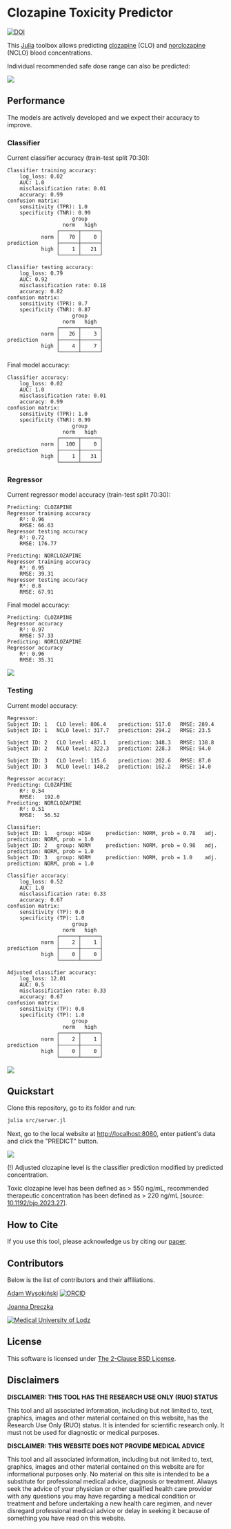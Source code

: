 # Clozapine Toxicity Predictor

[![DOI](images/zenodo.11048224.png)](https://doi.org/10.5281/zenodo.11048224)

This [Julia](https://julialang.org/) toolbox allows predicting [clozapine](https://en.wikipedia.org/wiki/Clozapine) (CLO) and [norclozapine](https://en.wikipedia.org/wiki/Desmethylclozapine) (NCLO) blood concentrations.

Individual recommended safe dose range can also be predicted:

![](images/dose-level.png)

## Performance

The models are actively developed and we expect their accuracy to improve.

### Classifier

Current classifier accuracy (train-test split 70:30):

```
Classifier training accuracy:
    log_loss: 0.02
    AUC: 1.0
    misclassification rate: 0.01
    accuracy: 0.99
confusion matrix:
    sensitivity (TPR): 1.0
    specificity (TNR): 0.99
                     group
                  norm   high   
                ┌──────┬──────┐
           norm │   70 │    0 │
prediction      ├──────┼──────┤
           high │    1 │   21 │
                └──────┴──────┘
         
Classifier testing accuracy:
    log_loss: 0.79
    AUC: 0.92
    misclassification rate: 0.18
    accuracy: 0.82
confusion matrix:
    sensitivity (TPR): 0.7
    specificity (TNR): 0.87
                     group
                  norm   high   
                ┌──────┬──────┐
           norm │   26 │    3 │
prediction      ├──────┼──────┤
           high │    4 │    7 │
                └──────┴──────┘
```

Final model accuracy:

```
Classifier accuracy:
    log_loss: 0.02
    AUC: 1.0
    misclassification rate: 0.01
    accuracy: 0.99
confusion matrix:
    sensitivity (TPR): 1.0
    specificity (TNR): 0.99
                     group
                  norm   high   
                ┌──────┬──────┐
           norm │  100 │    0 │
prediction      ├──────┼──────┤
           high │    1 │   31 │
                └──────┴──────┘
```

### Regressor

Current regressor model accuracy (train-test split 70:30):

```
Predicting: CLOZAPINE
Regressor training accuracy
    R²: 0.96
    RMSE: 66.63
Regressor testing accuracy
    R²: 0.72
    RMSE: 176.77

Predicting: NORCLOZAPINE
Regressor training accuracy
    R²: 0.95
    RMSE: 39.31
Regressor testing accuracy
    R²: 0.8
    RMSE: 67.91
```

Final model accuracy:

```
Predicting: CLOZAPINE
Regressor accuracy
    R²: 0.97
    RMSE: 57.33
Predicting: NORCLOZAPINE
Regressor accuracy
    R²: 0.96
    RMSE: 35.31
```

![](images/rr_training_accuracy.png)

### Testing

Current model accuracy:

```
Regressor:
Subject ID: 1   CLO level: 806.4    prediction: 517.0   RMSE: 289.4
Subject ID: 1   NCLO level: 317.7   prediction: 294.2   RMSE: 23.5

Subject ID: 2   CLO level: 487.1    prediction: 348.3   RMSE: 138.8
Subject ID: 2   NCLO level: 322.3   prediction: 228.3   RMSE: 94.0

Subject ID: 3   CLO level: 115.6    prediction: 202.6   RMSE: 87.0
Subject ID: 3   NCLO level: 148.2   prediction: 162.2   RMSE: 14.0

Regressor accuracy:
Predicting: CLOZAPINE
    R²: 0.54
    RMSE:   192.0
Predicting: NORCLOZAPINE
    R²: 0.51
    RMSE:   56.52

Classifier:
Subject ID: 1   group: HIGH     prediction: NORM, prob = 0.78   adj. prediction: NORM, prob = 1.0
Subject ID: 2   group: NORM     prediction: NORM, prob = 0.98   adj. prediction: NORM, prob = 1.0
Subject ID: 3   group: NORM     prediction: NORM, prob = 1.0    adj. prediction: NORM, prob = 1.0

Classifier accuracy:
    log_loss: 0.52
    AUC: 1.0
    misclassification rate: 0.33
    accuracy: 0.67
confusion matrix:
    sensitivity (TP): 0.0
    specificity (TP): 1.0
                     group
                  norm   high   
                ┌──────┬──────┐
           norm │    2 │    1 │
prediction      ├──────┼──────┤
           high │    0 │    0 │
                └──────┴──────┘
         
Adjusted classifier accuracy:
    log_loss: 12.01
    AUC: 0.5
    misclassification rate: 0.33
    accuracy: 0.67
confusion matrix:
    sensitivity (TP): 0.0
    specificity (TP): 1.0
                     group
                  norm   high   
                ┌──────┬──────┐
           norm │    2 │    1 │
prediction      ├──────┼──────┤
           high │    0 │    0 │
                └──────┴──────┘
```

![](images/rr_testing_accuracy.png)

## Quickstart

Clone this repository, go to its folder and run:

```sh
julia src/server.jl
```

Next, go to the local website at [http://localhost:8080](http://localhost:8080), enter patient's data and click the "PREDICT" button.

![](images/webpage.png)

(!) Adjusted clozapine level is the classifier prediction modified by predicted concentration.

Toxic clozapine level has been defined as > 550 ng/mL, recommended therapeutic concentration has been defined as > 220 ng/mL [source: [10.1192/bjp.2023.27](https://doi.org/10.1192/bjp.2023.27)].

## How to Cite

If you use this tool, please acknowledge us by citing our [paper](https://zenodo.org/records/11048224).

## Contributors

Below is the list of contributors and their affiliations.

[Adam Wysokiński](mailto:adam.wysokinski@umed.lodz.pl) [![ORCID](images/orcid.png)](https://orcid.org/0000-0002-6159-6579)

[Joanna Dreczka](mailto:jdreczka@csk.umed.pl)

[![Medical University of Lodz](images/umed.png)](https://en.umed.pl)

## License

This software is licensed under [The 2-Clause BSD License](LICENSE).

## Disclaimers

**DISCLAIMER: THIS TOOL HAS THE RESEARCH USE ONLY (RUO) STATUS**

This tool and all associated information, including but not limited to, text, graphics, images and other material contained on this website, has the Research Use Only (RUO) status. It is intended for scientific research only. It must not be used for diagnostic or medical purposes.

**DISCLAIMER: THIS WEBSITE DOES NOT PROVIDE MEDICAL ADVICE**

This tool and all associated information, including but not limited to, text, graphics, images and other material contained on this website are for informational purposes only. No material on this site is intended to be a substitute for professional medical advice, diagnosis or treatment. Always seek the advice of your physician or other qualified health care provider with any questions you may have regarding a medical condition or treatment and before undertaking a new health care regimen, and never disregard professional medical advice or delay in seeking it because of something you have read on this website.